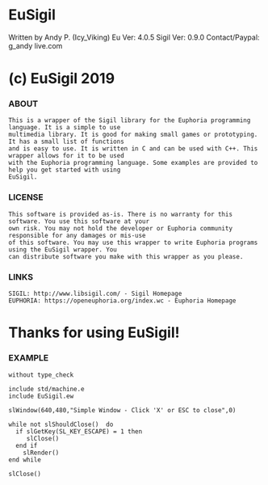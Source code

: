 # EuSigil
 Written by Andy P. (Icy_Viking)
 Eu Ver: 4.0.5
 Sigil Ver: 0.9.0
Contact/Paypal: g_andy <at> live.com
			
# (c) EuSigil 2019

### ABOUT
```
This is a wrapper of the Sigil library for the Euphoria programming language. It is a simple to use
multimedia library. It is good for making small games or prototyping. It has a small list of functions
and is easy to use. It is written in C and can be used with C++. This wrapper allows for it to be used
with the Euphoria programming language. Some examples are provided to help you get started with using
EuSigil.
```

### LICENSE

```
This software is provided as-is. There is no warranty for this software. You use this software at your
own risk. You may not hold the developer or Euphoria community responsible for any damages or mis-use
of this software. You may use this wrapper to write Euphoria programs using the EuSigil wrapper. You
can distribute software you make with this wrapper as you please. 
```

### LINKS
```
SIGIL: http://www.libsigil.com/ - Sigil Homepage
EUPHORIA: https://openeuphoria.org/index.wc - Euphoria Homepage
```


# Thanks for using EuSigil! 

### EXAMPLE

```
without type_check

include std/machine.e
include EuSigil.ew

slWindow(640,480,"Simple Window - Click 'X' or ESC to close",0)

while not slShouldClose()  do
  if slGetKey(SL_KEY_ESCAPE) = 1 then
  	 slClose()
  end if
	slRender()
end while

slClose()

```
